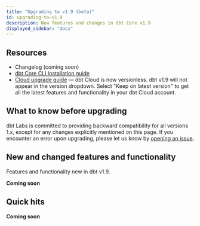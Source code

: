 ```yaml
---
title: "Upgrading to v1.9 (beta)"
id: upgrading-to-v1.9
description: New features and changes in dbt Core v1.9
displayed_sidebar: "docs"
---
```

 
## Resources

- Changelog (coming soon)
- [dbt Core CLI Installation guide](/docs/core/installation-overview)
- [Cloud upgrade guide](/docs/dbt-versions/upgrade-dbt-version-in-cloud) &mdash; dbt Cloud is now versionless. dbt v1.9 will not appear in the version dropdown. Select "Keep on latest version" to get all the latest features and functionality in your dbt Cloud account.

## What to know before upgrading

dbt Labs is committed to providing backward compatibility for all versions 1.x, except for any changes explicitly mentioned on this page. If you encounter an error upon upgrading, please let us know by [opening an issue](https://github.com/dbt-labs/dbt-core/issues/new).


## New and changed features and functionality

Features and functionality new in dbt v1.9.

**Coming soon**

## Quick hits

**Coming soon**